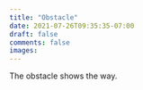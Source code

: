 ```yaml
---
title: "Obstacle"
date: 2021-07-26T09:35:35-07:00
draft: false
comments: false
images:
---
```


The obstacle shows the way.
